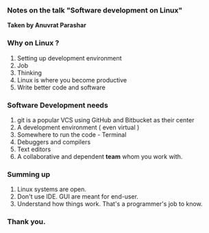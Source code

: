 ### Notes on the talk	"Software development on Linux" 
 **Taken by Anuvrat Parashar** 

### Why on Linux ?
 
1. Setting up development environment
2. Job 
3. Thinking
4. Linux is where you become productive
5. Write better code and software
    
### Software Development needs 
 
1. git is a popular VCS using GitHub and Bitbucket as their center
2. A development environment ( even virtual )
3. Somewhere to run the code - Terminal
4. Debuggers and compilers 
5. Text editors 
6. A collaborative and dependent **team** whom you work with.

### Summing up

1. Linux systems are open. 
2. Don't use IDE. GUI are meant for end-user.
3. Understand how things work. That's a programmer's job to know.  

### Thank you.